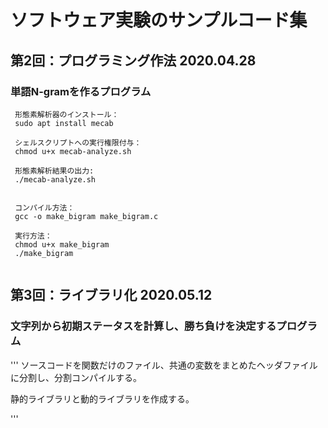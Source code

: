 # ソフトウェア実験のサンプルコード集

## 第2回：プログラミング作法 2020.04.28
 
 
### 単語N-gramを作るプログラム 
 
```
 形態素解析器のインストール： 
 sudo apt install mecab 
 
 シェルスクリプトへの実行権限付与： 
 chmod u+x mecab-analyze.sh
 
 形態素解析結果の出力:  
 ./mecab-analyze.sh 
 
 
 コンパイル方法： 
 gcc -o make_bigram make_bigram.c 

 実行方法： 
 chmod u+x make_bigram
 ./make_bigram


```
## 第3回：ライブラリ化 2020.05.12


### 文字列から初期ステータスを計算し、勝ち負けを決定するプログラム
'''
ソースコードを関数だけのファイル、共通の変数をまとめたヘッダファイルに分割し、分割コンパイルする。

静的ライブラリと動的ライブラリを作成する。


'''
